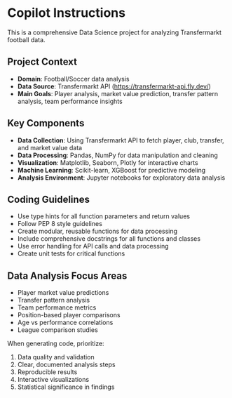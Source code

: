 # Copilot Instructions

<!-- Use this file to provide workspace-specific custom instructions to Copilot. For more details, visit https://code.visualstudio.com/docs/copilot/copilot-customization#_use-a-githubcopilotinstructionsmd-file -->

This is a comprehensive Data Science project for analyzing Transfermarkt football data. 

## Project Context
- **Domain**: Football/Soccer data analysis
- **Data Source**: Transfermarkt API (https://transfermarkt-api.fly.dev/)
- **Main Goals**: Player analysis, market value prediction, transfer pattern analysis, team performance insights

## Key Components
- **Data Collection**: Using Transfermarkt API to fetch player, club, transfer, and market value data
- **Data Processing**: Pandas, NumPy for data manipulation and cleaning
- **Visualization**: Matplotlib, Seaborn, Plotly for interactive charts
- **Machine Learning**: Scikit-learn, XGBoost for predictive modeling
- **Analysis Environment**: Jupyter notebooks for exploratory data analysis

## Coding Guidelines
- Use type hints for all function parameters and return values
- Follow PEP 8 style guidelines
- Create modular, reusable functions for data processing
- Include comprehensive docstrings for all functions and classes
- Use error handling for API calls and data processing
- Create unit tests for critical functions

## Data Analysis Focus Areas
- Player market value predictions
- Transfer pattern analysis
- Team performance metrics
- Position-based player comparisons
- Age vs performance correlations
- League comparison studies

When generating code, prioritize:
1. Data quality and validation
2. Clear, documented analysis steps
3. Reproducible results
4. Interactive visualizations
5. Statistical significance in findings
